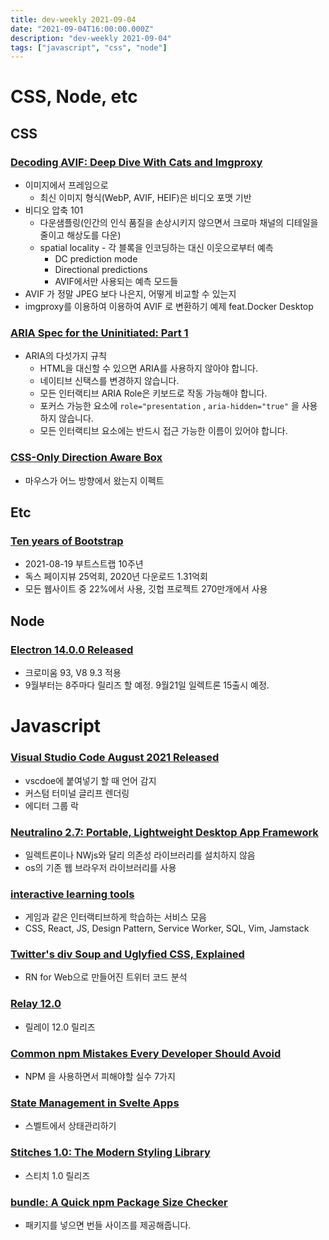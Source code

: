 ```yaml
---
title: dev-weekly 2021-09-04
date: "2021-09-04T16:00:00.000Z"
description: "dev-weekly 2021-09-04"
tags: ["javascript", "css", "node"]
---
```


# CSS, Node, etc

## CSS

### [Decoding AVIF: Deep Dive With Cats and Imgproxy](https://evilmartians.com/chronicles/decoding-avif-deep-dive-with-cats-and-imgproxy)

- 이미지에서 프레임으로
    - 최신 이미지 형식(WebP, AVIF, HEIF)은 비디오 포맷 기반
- 비디오 압축 101
    - 다운샘플링(인간의 인식 품질을 손상시키지 않으면서 크로마 채널의 디테일을 줄이고 해상도를 다운)
    - spatial locality - 각 블록을 인코딩하는 대신 이웃으로부터 예측
        - DC prediction mode
        - Directional predictions
        - AVIF에서만 사용되는 예측 모드들
- AVIF 가 정말 JPEG 보다 나은지, 어떻게 비교할 수 있는지
- imgproxy를 이용하여 이용하여 AVIF 로 변환하기 예제 feat.Docker Desktop

### [ARIA Spec for the Uninitiated: Part 1](https://www.deque.com/blog/aria-spec-for-the-uninitiated-part-1)

- ARIA의 다섯가지 규칙
    - HTML을 대신할 수 있으면 ARIA를 사용하지 않아야 합니다.
    - 네이티브 신택스를 변경하지 않습니다.
    - 모든 인터랙티브 ARIA Role은 키보드로 작동 가능해야 합니다.
    - 포커스 가능한 요소에 `role="presentation` , `aria-hidden="true"` 을 사용하지 않습니다.
    - 모든 인터랙티브 요소에는 반드시 접근 가능한 이름이 있어야 합니다.

### [CSS-Only Direction Aware Box](https://codepen.io/ainalem/full/zYwLJzG)

- 마우스가 어느 방향에서 왔는지 이펙트

## Etc

### [Ten years of Bootstrap](https://blog.getbootstrap.com/2021/08/19/ten/)

- 2021-08-19 부트스트랩 10주년
- 독스 페이지뷰 25억회, 2020년 다운로드 1.31억회
- 모든 웹사이트 중 22%에서 사용, 깃헙 프로젝트 270만개에서 사용

## Node

### [Electron 14.0.0 Released](https://www.electronjs.org/blog/electron-14-0)

- 크로미움 93, V8 9.3 적용
- 9월부터는 8주마다 릴리즈 할 예정. 9월21일 일렉트론 15출시 예정.

# Javascript

### [Visual Studio Code August 2021 Released](https://code.visualstudio.com/updates/v1_60)

- vscdoe에 붙여넣기 할 때 언어 감지
- 커스텀 터미널 글리프 렌더링
- 에디터 그룹 락

### [Neutralino 2.7: Portable, Lightweight Desktop App Framework](https://neutralino.js.org/)

- 일렉트론이나 NWjs와 달리 의존성 라이브러리를 설치하지 않음
- os의 기존 웹 브라우저 라이브러리를 사용

### [interactive learning tools](https://www.smashingmagazine.com/2021/09/interactive-learning-tools-front-end-developers/)

- 게임과 같은 인터랙티브하게 학습하는 서비스 모음
- CSS, React, JS, Design Pattern, Service Worker, SQL, Vim, Jamstack

### [Twitter's div Soup and Uglyfied CSS, Explained](https://giuseppegurgone.com/twitter-html/)

- RN for Web으로 만들어진 트위터 코드 분석

### [Relay 12.0](https://github.com/facebook/relay/releases/tag/v12.0.0)

- 릴레이 12.0 릴리즈

### [Common npm Mistakes Every Developer Should Avoid](https://blog.bitsrc.io/common-npm-mistakes-every-developer-should-avoid-60ab0642d8f9)

- NPM 을 사용하면서 피해야할 실수 7가지

### [State Management in Svelte Apps](https://auth0.com/blog/state-management-in-svelte-applications/)

- 스벨트에서 상태관리하기

### [Stitches 1.0: The Modern Styling Library](https://stitches.dev/)

- 스티치 1.0 릴리즈

### [bundle: A Quick npm Package Size Checker](https://bundle.js.org/)

- 패키지를 넣으면 번들 사이즈를 제공해줍니다.